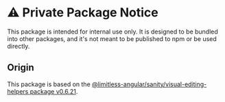 # ⚠️ Private Package Notice

This package is intended for internal use only. It is designed to be bundled into other packages, and it's not meant to be published to npm or be used directly.

## Origin

This package is based on the [@limitless-angular/sanity/visual-editing-helpers package v0.6.21](https://github.com/sanity-io/visual-editing/blob/main/packages/visual-editing-helpers/CHANGELOG.md#0621-2024-09-11).
